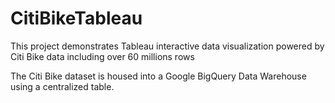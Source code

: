 # CitiBikeTableau
This project demonstrates Tableau interactive data visualization powered by Citi Bike data including over 60 millions rows

The Citi Bike dataset is housed into a Google BigQuery Data Warehouse using a centralized table.
